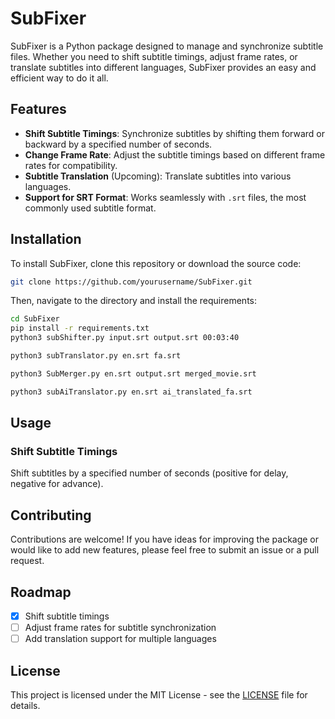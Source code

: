 # **SubFixer**

SubFixer is a Python package designed to manage and synchronize subtitle files. Whether you need to shift subtitle timings, adjust frame rates, or translate subtitles into different languages, SubFixer provides an easy and efficient way to do it all.

## **Features**
- **Shift Subtitle Timings**: Synchronize subtitles by shifting them forward or backward by a specified number of seconds.
- **Change Frame Rate**: Adjust the subtitle timings based on different frame rates for compatibility.
- **Subtitle Translation** (Upcoming): Translate subtitles into various languages.
- **Support for SRT Format**: Works seamlessly with `.srt` files, the most commonly used subtitle format.

## **Installation**

To install SubFixer, clone this repository or download the source code:

```bash
git clone https://github.com/yourusername/SubFixer.git
```

Then, navigate to the directory and install the requirements:

```bash
cd SubFixer
pip install -r requirements.txt
python3 subShifter.py input.srt output.srt 00:03:40

python3 subTranslator.py en.srt fa.srt

python3 SubMerger.py en.srt output.srt merged_movie.srt

python3 subAiTranslator.py en.srt ai_translated_fa.srt


```

## **Usage**

### **Shift Subtitle Timings**
Shift subtitles by a specified number of seconds (positive for delay, negative for advance).

## **Contributing**

Contributions are welcome! If you have ideas for improving the package or would like to add new features, please feel free to submit an issue or a pull request.

## **Roadmap**
- [x] Shift subtitle timings
- [ ] Adjust frame rates for subtitle synchronization
- [ ] Add translation support for multiple languages

## **License**

This project is licensed under the MIT License - see the [LICENSE](LICENSE) file for details.
